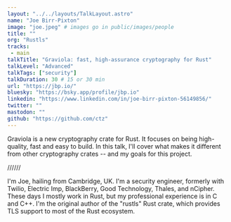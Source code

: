 ```yaml
---
layout: "../../layouts/TalkLayout.astro"
name: "Joe Birr-Pixton"
image: "joe.jpeg" # images go in public/images/people
title: ""
org: "Rustls"
tracks: 
 - main
talkTitle: "Graviola: fast, high-assurance cryptography for Rust"
talkLevel: "Advanced"
talkTags: ["security"]
talkDuration: 30 # 15 or 30 min
url: "https://jbp.io/"
bluesky: "https://bsky.app/profile/jbp.io"
linkedin: "https://www.linkedin.com/in/joe-birr-pixton-56149856/"
twitter: ""
mastodon: ""
github: "https://github.com/ctz"
---
```


Graviola is a new cryptography crate for Rust. It focuses on being high-quality, fast and easy to build. In this talk, I'll cover what makes it different from other cryptography crates -- and my goals for this project.

////// <!-- sepatator between abstract and bio -->

I'm Joe, hailing from Cambridge, UK. I'm a security engineer, formerly with Twilio, Electric Imp, BlackBerry, Good Technology, Thales, and nCipher. These days I mostly work in Rust, but my professional experience is in C and C++. I'm the original author of the "rustls" Rust crate, which provides TLS support to most of the Rust ecosystem.


